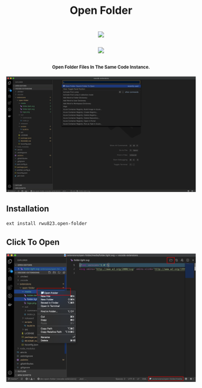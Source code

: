 <h1 align="center">
  <p>Open Folder</p>
  <a href="https://circleci.com/gh/rwuu823/vscode-extensions" alt="Build Status">
    <img src="https://img.shields.io/circleci/build/github/rwuu823/vscode-extensions/master?style=for-the-badge&logo=circleci" />
  </a>
</h1>

<p align="center">
  <a href="https://codecov.io/github/rwuu823/vscode-extensions">
    <img src="https://img.shields.io/codecov/c/github/rwuu823/vscode-extensions/master?style=for-the-badge&logo=codecov"/>
  </a>
</p>

<h4 align="center">
  <sub>Open Folder Files In The Same Code Instance.</sub>
</h4>

![](https://raw.githubusercontent.com/rwu823/vscode-extensions/master/extensions/open-folder/public/demo.gif)

## Installation

```sh
ext install rwu823.open-folder
```

## Click To Open
![](https://raw.githubusercontent.com/rwu823/vscode-extensions/master/extensions/open-folder/public/click-to-open.png)
